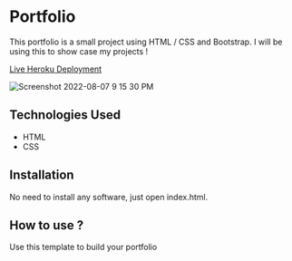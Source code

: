 # Portfolio

This portfolio is a small project using HTML / CSS and Bootstrap. I will be using this to show case my projects !

[Live Heroku Deployment](https://jessvasquez-portfolio.herokuapp.com/)

![Screenshot 2022-08-07 9 15 30 PM](https://user-images.githubusercontent.com/107893348/183332213-30c7a832-3a29-4839-812c-631efe480d47.png)

## Technologies Used

* HTML
* CSS

## Installation

No need to install any software, just open index.html.

## How to use ?

Use this template to build your portfolio
